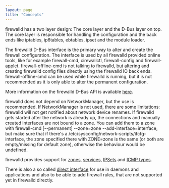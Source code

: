 ```yaml
---
layout: page
title: "Concepts"
--- 
```


firewalld has a two layer design: The core layer and the D-Bus layer on top. The core layer is responsible for handling the configuration and the back ends like iptables, ip6tables, ebtables, ipset and the module loader.

The firewalld D-Bus interface is the primary way to alter and create the firewall configuration. The interface is used by all firewalld provided online tools, like for example firewall-cmd, cirewallctl, firewall-config and firewall-applet. firewall-offline-cmd is not talking to firewalld, but altering and creating firewalld config files directly using the firewalld IO back ends. firewall-offline-cmd can be used while firewalld is running, but it is not recommended as it is only able to alter the permanent configuration.

More information on the firewalld D-Bus API is available [here](https://twoerner.fedorapeople.org/firewalld/doc/firewalld.dbus.html).

firewalld does not depend on NetworkManager, but the use is recommended. If NetworkManager is not used, there are some limitations: firewalld will not get notified about network device renames. If firewalld gets started after the network is already up, the connections and manually created interfaces are not bound to a zone. You can add them to a zone with firewall-cmd [--permanent] --zone=zone --add-interface=interface, but make sure that if there's a /etc/sysconfig/network-scripts/ifcfg-interface, the zone specified there with ZONE=zone is the same (or both are empty/missing for default zone), otherwise the behaviour would be undefined.

firewalld provides support for [zones](zones.html), [services](services.html), [IPSets](ipsets.html) and [ICMP types](icmptypes.html).

There is also a so called [direct interface](direct-interface.html) for use in daemons and applications and also to be able to add firewall rules, that are not supported yet in firewalld directly.
